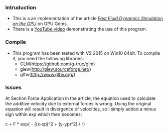 ### Intruduction
- This is a an implementation of the article [*Fast Fluid Dynamics Simulation on the GPU*](https://developer.nvidia.com/gpugems/GPUGems/gpugems_ch38.html) on GPU Gems.
- There is a [YouTube video](https://youtu.be/YikGESU-z6c) demonstrating the use of this program.

### Compile
- This program has been tested with VS 2015 on Win10 64bit. To compile it, you need the following libraries:
    - GLM(https://github.com/g-truc/glm)
    - glew(http://glew.sourceforge.net/)
    - glfw(http://www.glfw.org/)

### Issues
At Section Force Application in the article, the equation used to calculate the additive velocity due to external forces is wrong. Using the original equation will result in divergence of velocities, so I simply added a minus sign within exp which then becomes:

c = F * exp{ - [(x-xp)^2 + (y-yp)^2] / r}
